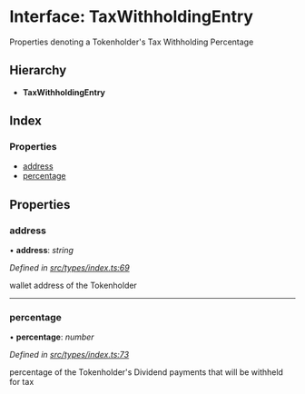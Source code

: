 # Interface: TaxWithholdingEntry

Properties denoting a Tokenholder's Tax Withholding Percentage

## Hierarchy

* **TaxWithholdingEntry**

## Index

### Properties

* [address](_types_index_.taxwithholdingentry.md#address)
* [percentage](_types_index_.taxwithholdingentry.md#percentage)

## Properties

###  address

• **address**: *string*

*Defined in [src/types/index.ts:69](https://github.com/PolymathNetwork/polymath-sdk/blob/e8bbc1e/src/types/index.ts#L69)*

wallet address of the Tokenholder

___

###  percentage

• **percentage**: *number*

*Defined in [src/types/index.ts:73](https://github.com/PolymathNetwork/polymath-sdk/blob/e8bbc1e/src/types/index.ts#L73)*

percentage of the Tokenholder's Dividend payments that will be withheld for tax
